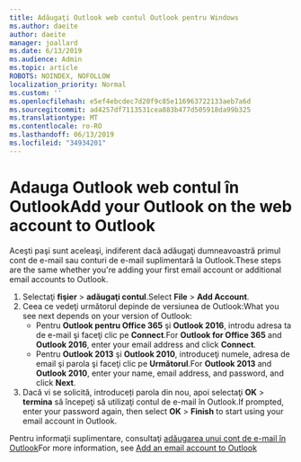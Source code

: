 ```yaml
---
title: Adăugaţi Outlook web contul Outlook pentru Windows
ms.author: daeite
author: daeite
manager: joallard
ms.date: 6/13/2019
ms.audience: Admin
ms.topic: article
ROBOTS: NOINDEX, NOFOLLOW
localization_priority: Normal
ms.custom: ''
ms.openlocfilehash: e5ef4ebcdec7d20f9c85e116963722133aeb7a6d
ms.sourcegitcommit: ad4257df7113531cea883b477d505918da99b325
ms.translationtype: MT
ms.contentlocale: ro-RO
ms.lasthandoff: 06/13/2019
ms.locfileid: "34934201"
---
```

# <a name="add-your-outlook-on-the-web-account-to-outlook"></a><span data-ttu-id="2a79b-102">Adauga Outlook web contul în Outlook</span><span class="sxs-lookup"><span data-stu-id="2a79b-102">Add your Outlook on the web account to Outlook</span></span>

<span data-ttu-id="2a79b-103">Aceşti paşi sunt aceleaşi, indiferent dacă adăugaţi dumneavoastră primul cont de e-mail sau conturi de e-mail suplimentară la Outlook.</span><span class="sxs-lookup"><span data-stu-id="2a79b-103">These steps are the same whether you're adding your first email account or additional email accounts to Outlook.</span></span>

1. <span data-ttu-id="2a79b-104">Selectaţi **fişier** > **adăugaţi contul**.</span><span class="sxs-lookup"><span data-stu-id="2a79b-104">Select **File** > **Add Account**.</span></span>
1. <span data-ttu-id="2a79b-105">Ceea ce vedeţi următorul depinde de versiunea de Outlook:</span><span class="sxs-lookup"><span data-stu-id="2a79b-105">What you see next depends on your version of Outlook:</span></span>
    - <span data-ttu-id="2a79b-106">Pentru **Outlook pentru Office 365** şi **Outlook 2016**, introdu adresa ta de e-mail şi faceţi clic pe **Connect**.</span><span class="sxs-lookup"><span data-stu-id="2a79b-106">For **Outlook for Office 365** and **Outlook 2016**, enter your email address and click **Connect**.</span></span>
    - <span data-ttu-id="2a79b-107">Pentru **Outlook 2013** şi **Outlook 2010**, introduceţi numele, adresa de email şi parola şi faceţi clic pe **Următorul**.</span><span class="sxs-lookup"><span data-stu-id="2a79b-107">For **Outlook 2013** and **Outlook 2010**, enter your name, email address, and password, and click **Next**.</span></span>
1. <span data-ttu-id="2a79b-108">Dacă vi se solicită, introduceți parola din nou, apoi selectaţi **OK** > **termina** să începeţi să utilizaţi contul de e-mail în Outlook.</span><span class="sxs-lookup"><span data-stu-id="2a79b-108">If prompted, enter your password again, then select **OK** > **Finish** to start using your email account in Outlook.</span></span>

<span data-ttu-id="2a79b-109">Pentru informaţii suplimentare, consultaţi [adăugarea unui cont de e-mail în Outlook](https://support.office.com/article/6e27792a-9267-4aa4-8bb6-c84ef146101b)</span><span class="sxs-lookup"><span data-stu-id="2a79b-109">For more information, see [Add an email account to Outlook](https://support.office.com/article/6e27792a-9267-4aa4-8bb6-c84ef146101b)</span></span>